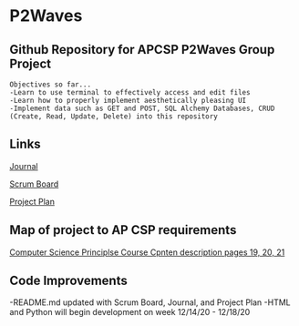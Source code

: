 # P2Waves
## Github Repository for APCSP P2Waves Group Project
```
Objectives so far...
-Learn to use terminal to effectively access and edit files
-Learn how to properly implement aesthetically pleasing UI
-Implement data such as GET and POST, SQL Alchemy Databases, CRUD (Create, Read, Update, Delete) into this repository
```
## Links
[Journal](https://docs.google.com/document/d/1SVI2qjMwwGs7KVzgL3I4nsCijlh7uOEzS4zT9CkGF48/edit?usp=sharing)

[Scrum Board](https://github.com/users/Cody-Peng/projects/1)

[Project Plan](https://docs.google.com/document/d/1bAMUZDqt29ACzf7KTDVZbvbRk3MSPUgQhg0wlJF35P4/edit?pli=1#)

## Map of project to AP CSP requirements
[Computer Science Principlse Course Cpnten description pages 19, 20, 21](https://apcentral.collegeboard.org/pdf/ap-computer-science-principles-course-and-exam-description.pdf?course=ap-computer-science-principles)

## Code Improvements

-README.md updated with Scrum Board, Journal, and Project Plan
-HTML and Python will begin development on week 12/14/20 - 12/18/20
